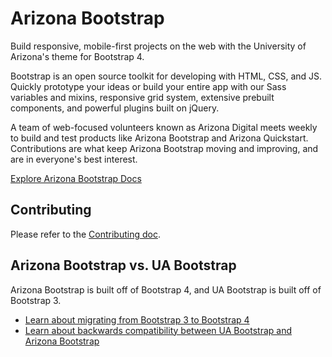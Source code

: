 # Arizona Bootstrap

Build responsive, mobile-first projects on the web with the University of Arizona's theme for Bootstrap 4.

Bootstrap is an open source toolkit for developing with HTML, CSS, and JS. Quickly prototype your ideas or build your entire app with our Sass variables and mixins, responsive grid system, extensive prebuilt components, and powerful plugins built on jQuery.

A team of web-focused volunteers known as Arizona Digital meets weekly to build and test products like Arizona Bootstrap and Arizona Quickstart. Contributions are what keep Arizona Bootstrap moving and improving, and are in everyone's best interest.

<!-- URL doesn't exists yet -->
[Explore Arizona Bootstrap Docs](digital.arizona.edu/arizona-bootstrap)

## Contributing

Please refer to the [Contributing doc](./contributing.md).

## Arizona Bootstrap vs. UA Bootstrap

Arizona Bootstrap is built off of Bootstrap 4, and UA Bootstrap is built off of Bootstrap 3.

<!-- URLs doesn't exist yet -->
- [Learn about migrating from Bootstrap 3 to Bootstrap 4](digital.arizona.edu/arizona-bootstrap/master/docs/0.0/migration)
- [Learn about backwards compatibility between UA Bootstrap and Arizona Bootstrap](digital.arizona.edu/arizona-bootstrap/master/docs/0.0/backwards-compatibility)
